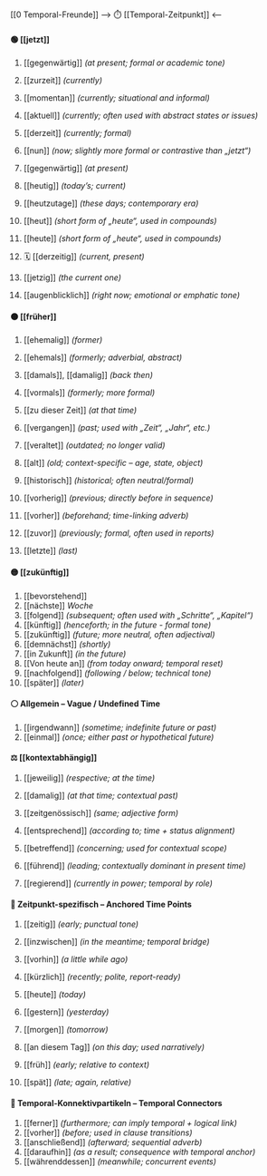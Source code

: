 [[0 Temporal-Freunde]]
--> ⏱️ [[Temporal-Zeitpunkt]] <--
#### 🟢 [[jetzt]] 
1) [[gegenwärtig]] *(at present; formal or academic tone)* 
2) [[zurzeit]] *(currently)* 
3) [[momentan]] *(currently; situational and informal)* 
4) [[aktuell]] *(currently; often used with abstract states or issues)* 
5) [[derzeit]] *(currently; formal)* 
6) [[nun]] *(now; slightly more formal or contrastive than „jetzt“)* 
	
7) [[gegenwärtig]] *(at present)* 
	 
8) [[heutig]] *(today’s; current)* 
9) [[heutzutage]] *(these days; contemporary era)* 
10) [[heut]] *(short form of „heute“, used in compounds)* 
11) [[heute]] *(short form of „heute“, used in compounds)* 
12) 🗓️ [[derzeitig]] *(current, present)*  
	
13) [[jetzig]] *(the current one)* 
14) [[augenblicklich]] *(right now; emotional or emphatic tone)* 


#### 🟠 [[früher]] 
1) [[ehemalig]] *(former)* 
2) [[ehemals]] *(formerly; adverbial, abstract)* 

3) [[damals]], [[damalig]] *(back then)* 
4) [[vormals]] *(formerly; more formal)* 
5) [[zu dieser Zeit]] *(at that time)* 
	
6) [[vergangen]] *(past; used with „Zeit“, „Jahr“, etc.)* 
7) [[veraltet]] *(outdated; no longer valid)* 
8) [[alt]] *(old; context-specific – age, state, object)* 
9) [[historisch]] *(historical; often neutral/formal)* 
	
10) [[vorherig]] *(previous; directly before in sequence)* 
11) [[vorher]] *(beforehand; time-linking adverb)* 
12) [[zuvor]] *(previously; formal, often used in reports)* 
13) [[letzte]] *(last)* 


#### 🟡 [[zukünftig]] 
1) [[bevorstehend]] 
2) [[nächste]] *Woche*  
3) [[folgend]] *(subsequent; often used with „Schritte“, „Kapitel“)* 
4) [[künftig]] *(henceforth; in the future - formal tone)* 
5) [[zukünftig]] *(future; more neutral, often adjectival)* 
6) [[demnächst]] *(shortly)* 
7) [[in Zukunft]] *(in the future)* 
8) [[Von heute an]] *(from today onward; temporal reset)* 
9) [[nachfolgend]] *(following / below; technical tone)* 
10) [[später]] *(later)* 

#### ⚪ Allgemein – Vague / Undefined Time
1) [[irgendwann]] *(sometime; indefinite future or past)* 
2) [[einmal]] *(once; either past or hypothetical future)* 

#### ⚖️ [[kontextabhängig]] 
1) [[jeweilig]] *(respective; at the time)* 
2) [[damalig]] *(at that time; contextual past)* 
3) [[zeitgenössisch]] *(same; adjective form)* 

4) [[entsprechend]] *(according to; time + status alignment)* 
5) [[betreffend]] *(concerning; used for contextual scope)* 

6) [[führend]] *(leading; contextually dominant in present time)* 
7) [[regierend]] *(currently in power; temporal by role)* 

#### 📍 Zeitpunkt-spezifisch – Anchored Time Points
1) [[zeitig]] *(early; punctual tone)* 
2) [[inzwischen]] *(in the meantime; temporal bridge)* 
3) [[vorhin]] *(a little while ago)* 
4) [[kürzlich]] *(recently; polite, report-ready)* 

5) [[heute]] *(today)* 
6) [[gestern]] *(yesterday)* 
7) [[morgen]] *(tomorrow)* 
8) [[an diesem Tag]] *(on this day; used narratively)* 
9) [[früh]] *(early; relative to context)* 
10) [[spät]] *(late; again, relative)* 

#### 🧩 Temporal-Konnektivpartikeln – Temporal Connectors
1) [[ferner]] *(furthermore; can imply temporal + logical link)* 
2) [[vorher]] *(before; used in clause transitions)* 
3) [[anschließend]] *(afterward; sequential adverb)* 
4) [[daraufhin]] *(as a result; consequence with temporal anchor)* 
5) [[währenddessen]] *(meanwhile; concurrent events)* 